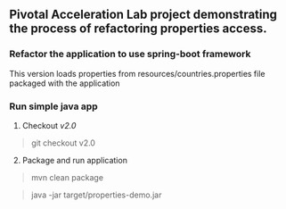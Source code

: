 
## Pivotal Acceleration Lab project demonstrating the process of refactoring properties access.

### Refactor the application to use spring-boot framework
This version loads properties from resources/countries.properties file packaged with the application

### Run simple java app

1. Checkout _v2.0_

>git checkout v2.0

2. Package and run application

>mvn clean package

>java -jar target/properties-demo.jar